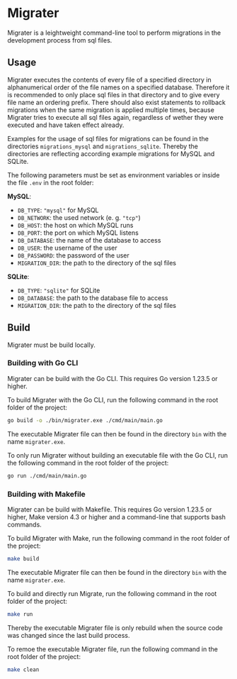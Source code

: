 # Migrater

Migrater is a leightweight command-line tool to perform migrations in the development process from sql files.

## Usage

Migrater executes the contents of every file of a specified directory in alphanumerical order of the file names on a specified database. Therefore it is recommended to only place sql files in that directory and to give every file name an ordering prefix. There should also exist statements to rollback migrations when the same migration is applied multiple times, because Migrater tries to execute all sql files again, regardless of wether they were executed and have taken effect already.

Examples for the usage of sql files for migrations can be found in the directories `migrations_mysql` and `migrations_sqlite`. Thereby the directories are reflecting according example migrations for MySQL and SQLite.

The following parameters must be set as environment variables or inside the file `.env` in the root folder:

**MySQL**:

- `DB_TYPE`: `"mysql"` for MySQL
- `DB_NETWORK`: the used network (e. g. `"tcp"`)
- `DB_HOST`: the host on which MySQL runs
- `DB_PORT`: the port on which MySQL listens
- `DB_DATABASE`: the name of the database to access
- `DB_USER`: the username of the user
- `DB_PASSWORD`: the password of the user
- `MIGRATION_DIR`: the path to the directory of the sql files

**SQLite**:

- `DB_TYPE`: `"sqlite"` for SQLite
- `DB_DATABASE`: the path to the database file to access
- `MIGRATION_DIR`: the path to the directory of the sql files

## Build

Migrater must be build locally.

### Building with Go CLI

Migrater can be build with the Go CLI. This requires Go version 1.23.5 or higher.

To build Migrater with the Go CLI, run the following command in the root folder of the project:

```bash
go build -o ./bin/migrater.exe ./cmd/main/main.go
```

The executable Migrater file can then be found in the directory `bin` with the name `migrater.exe`.

To only run Migrater without building an executable file with the Go CLI, run the following command in the root folder of the project:

```bash
go run ./cmd/main/main.go
```

### Building with Makefile

Migrater can be build with Makefile. This requires Go version 1.23.5 or higher, Make version 4.3 or higher and a command-line that supports bash commands.

To build Migrater with Make, run the following command in the root folder of the project:

```bash
make build
```

The executable Migrater file can then be found in the directory `bin` with the name `migrater.exe`.

To build and directly run Migrate, run the following command in the root folder of the project:

```bash
make run
```

Thereby the executable Migrater file is only rebuild when the source code was changed since the last build process.

To remoe the executable Migrater file, run the following command in the root folder of the project:

```bash
make clean
```
